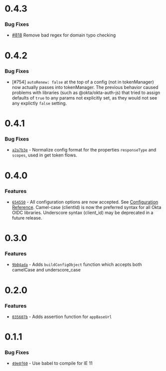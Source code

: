# 0.4.3

### Bug Fixes

- [#818](https://github.com/okta/okta-oidc-js/pull/818) Remove bad regex for domain typo checking

# 0.4.2

### Bug Fixes

- [#754] `autoRenew: false` at the top of a config (not in tokenManager) now actually passes into tokenManager.  The previous behavior caused problems with libraries (such as @okta/okta-auth-js) that tried to assign defaults of `true` to any params not explicitly set, as they would not see any explictly `false` setting.  

# 0.4.1

### Bug Fixes

- [`a2a7b3e`](https://github.com/okta/okta-oidc-js/commit/a2a7b3e695d40e29d473be89e90340fbf5c4c56b) - Normalize config format for the properties `responseType` and `scopes`, used in get token flows.

# 0.4.0

### Features

 - [`654550`](https://github.com/okta/okta-oidc-js/commit/6545506921cbe6e8f15076e45e908f285a6e2f1e) - All configuration options are now accepted. See [Configuration Reference](https://github.com/okta/okta-auth-js#configuration-reference). Camel-case (clientId) is now the preferred syntax for all Okta OIDC libraries. Underscore syntax (client_id) may be deprecated in a future release.

# 0.3.0

### Features

- [`9b04ada`](https://github.com/okta/okta-oidc-js/commit/9b04ada6a01c9d9aca391abf0de3e5ecc9811e64) - Adds `buildConfigObject` function which accepts both camelCase and underscore_case

# 0.2.0

### Features

- [`035607b`](https://github.com/okta/okta-oidc-js/commit/035607bfee231e9a6fef8a43cec172fb75a59839) - Adds assertion function for `appBaseUrl`

# 0.1.1

### Bug Fixes

- [`49e8f60`](https://github.com/okta/okta-oidc-js/commit/49e8f60993cf4f57c33d5ddf8f2e48311caf8cc8) - Use babel to compile for IE 11
